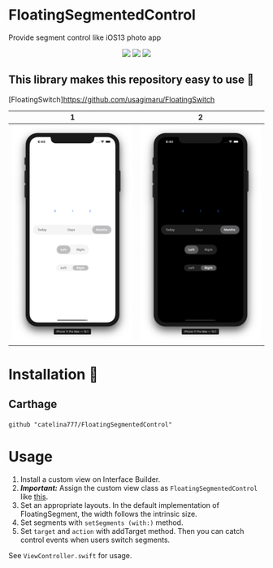 # FloatingSegmentedControl
Provide segment control like iOS13 photo app

<p align="center">
    <img src="https://img.shields.io/badge/Swift-5.0-orange.svg">
    <img src="https://img.shields.io/badge/platforms-ios-black.svg">
    <img src="https://img.shields.io/badge/Carthage-compatible-4BC51D.svg?style=flat" href="https://github.com/Carthage/Carthage">
</p>

## This library makes this repository easy to use 👀
[FloatingSwitch]https://github.com/usagimaru/FloatingSwitch

1             |  2
:-------------------------:|:-------------------------:
![](Images/light-mode_example.png)  |  ![](Images/dark-mode_example.png)


# Installation 🚀

## Carthage
`github "catelina777/FloatingSegmentedControl"`

# Usage
1. Install a custom view on Interface Builder.
2. ***Important:*** Assign the custom view class as `FloatingSegmentedControl` like [this](Images/custom_view.png).
3. Set an appropriate layouts. In the default implementation of FloatingSegment, the width follows the intrinsic size.
4. Set segments with `setSegments (with:)` method.
5. Set `target` and `action` with addTarget method. Then you can catch control events when users switch segments.

See `ViewController.swift` for usage.
